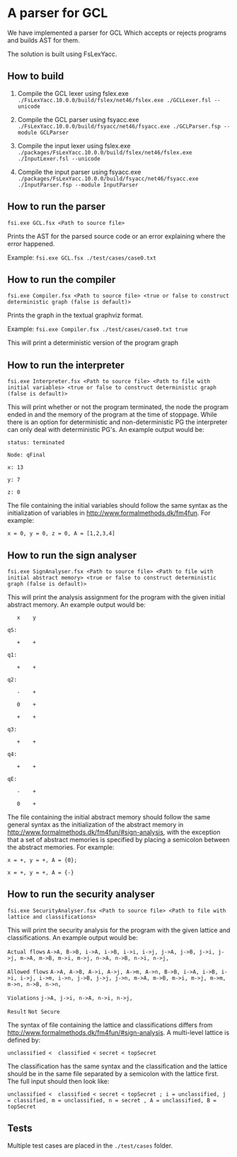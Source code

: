 #  A parser for GCL
We have implemented a parser for GCL Which accepts or rejects programs and builds AST for them. 

The solution is built using FsLexYacc.

## How to build
1. Compile the GCL lexer using fslex.exe
`./FsLexYacc.10.0.0/build/fslex/net46/fslex.exe ./GCLLexer.fsl --unicode`

2. Compile the GCL parser using fsyacc.exe
`./FsLexYacc.10.0.0/build/fsyacc/net46/fsyacc.exe ./GCLParser.fsp --module GCLParser`

3. Compile the input lexer using fslex.exe
`./packages/FsLexYacc.10.0.0/build/fslex/net46/fslex.exe ./InputLexer.fsl --unicode`

4. Compile the input parser using fsyacc.exe
`./packages/FsLexYacc.10.0.0/build/fsyacc/net46/fsyacc.exe ./InputParser.fsp --module InputParser`


## How to run the parser
`fsi.exe GCL.fsx <Path to source file>` 

Prints the AST for the parsed source code or an error explaining where the error happened.

Example:
`fsi.exe GCL.fsx ./test/cases/case0.txt` 

## How to run the compiler
`fsi.exe Compiler.fsx <Path to source file> <true or false to construct deterministic graph (false is default)>` 

Prints the graph in the textual graphviz format.

Example:
`fsi.exe Compiler.fsx ./test/cases/case0.txt true`

This will print a deterministic version of the program graph

## How to run the interpreter
`fsi.exe Interpreter.fsx <Path to source file> <Path to file with initial variables> <true or false to construct deterministic graph (false is default)>`

This will print whether or not the program terminated, the node the program ended in and the memory of the program at the time of stoppage. While there is an option for deterministic and non-deterministic PG the interpreter can only deal with deterministic PG's. An example output would be:

`status: terminated`

`Node: qFinal`

`x: 13`

`y: 7`

`z: 0`

The file containing the initial variables should follow the same syntax as the initialization of variables in http://www.formalmethods.dk/fm4fun. For example:

`x = 0, y = 0, z = 0, A = [1,2,3,4]`

## How to run the sign analyser
`fsi.exe SignAnalyser.fsx <Path to source file> <Path to file with initial abstract memory> <true or false to construct deterministic graph (false is default)>`

This will print the analysis assignment for the program with the given initial abstract memory. An example output would be:

       x    y

`qS:`

       +    +
   
`q1:`

       +    +
    
`q2:`

       -    +
    
       0    +
    
       +    +
    
`q3:`

       +    +
    
`q4:`

       +    +
    
`qE:`

       -    +
    
       0    +


The file containing the initial abstract memory should follow the same general syntax as the initialization of the abstract memory in http://www.formalmethods.dk/fm4fun/#sign-analysis, with the exception that a set of abstract memories is specified by placing a semicolon between the abstract memories. For example:

`x = +, y = +, A = {0};`

`x = +, y = +, A = {-}`

## How to run the security analyser
`fsi.exe SecurityAnalyser.fsx <Path to source file> <Path to file with lattice and classifications>`

This will print the security analysis for the program with the given lattice and classifications. An example output would be:

`Actual flows`
`A->A, B->B, i->A, i->B, i->i, i->j, j->A, j->B, j->i, j->j, m->A, m->B, m->i, m->j, n->A, n->B, n->i, n->j,`

`Allowed flows`
`A->A, A->B, A->i, A->j, A->m, A->n, B->B, i->A, i->B, i->i, i->j, i->m, i->n, j->B, j->j, j->n, m->A, m->B, m->i, m->j, m->m, m->n, n->B, n->n,`

`Violations`
`j->A, j->i, n->A, n->i, n->j,`

`Result`
`Not Secure`

The syntax of file containing the lattice and classifications differs from http://www.formalmethods.dk/fm4fun/#sign-analysis. A multi-level lattice is defined by:

`unclassified <  classified < secret < topSecret`

The classification has the same syntax and the classification and the lattice should be in the same file separated by a semicolon with the lattice first. The full input should then look like:

`unclassified <  classified < secret < topSecret ; i = unclassified, j = classified, m = unclassified, n = secret , A = unclassified, B = topSecret`

## Tests
Multiple test cases are placed in the `./test/cases` folder.


